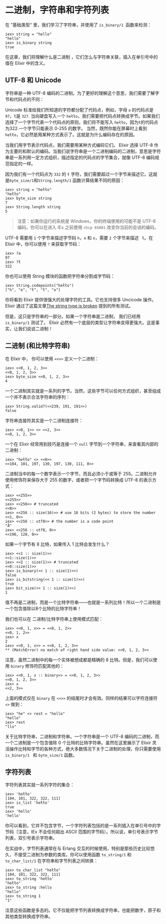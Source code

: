 # 二进制，字符串和字符列表

在 ”基础类型“ 里，我们学习了字符串，并使用了 `is_binary/1 `函数来检测：

    iex> string = "hello"
    "hello"
    iex> is_binary string
    true
在这章，我们将理解什么是二进制 ，它们怎么与字符串关联，插入在单引号中的值在 Elixir 中的含义。

## UTF-8 和 Unicode

字符串是一种 UTF-8 编码的二进制。为了更好的理解这个意思，我们需要了解字节和代码点的不同：

Unicode 标准给我们所知道的字符都分配了代码点，例如，字母 `a` 的代码点是 `97`，`ł`是 `327`. 当向硬盘写入一个 `hełło`，我们需要把代码点转换成字节。如果我们选择了一个字节代表一个代码点的原则，我们将不能写入 `hełło`，因为`ł`的代码点为322.一个字节只能表示 0-255 的数字。 当然，既然你能在屏幕时上看到 `hełło`，它必然是用某种方式表示了。这就是为什么编码存在的原因。

当我们用字节表示代码点，我们需要用某种方式编码它们。 Elixir 选择 UTF-8 作为主要的和默认的编码。当我们说字符串是一个二进制编码的二进制，意思是字符串是一系列用一定方式组织，描述指定的代码点的字节集合，就像 UTF-8 编码规范指定的一样。

因为我们有一个代码点为 `332` 的 `ł` 字符，我们需要超过一个字节来描述它。这就是`byte_size/1`和`String.length/1` 函数计算结果不同的原因：

    iex> string = "hełło"
    "hełło"
    iex> byte_size string
    7
    iex> String.length string
    5
>注意：如果你运行的系统是 Windows，你的终端使用的可能不是 UTF-8 编码。你可以在进入 IEx 之前使用 `chcp 65001` 改变你当前的会话的编码。

 UTF-8 需要用 `1` 个字节来描述字节码 `h`，`e` 和 `o`，需要 `2` 个字节来描述 ` ł`。在 Elixir 中，你可以使用 `?` 来获取字节码：

    iex> ?a
    97
    iex> ?ł
    322
你也可以使用 String 模块的函数把字符串分割成字节码：

    iex> String.codepoints("hełło")
    ["h", "e", "ł", "ł", "o"]
你将看到 Elixir 提供很强大的处理字符的工具。它也支持很多 Uncicode 操作。  Elixir 通过了这篇文章[The string type is broken](http://mortoray.com/2013/11/27/the-string-type-is-broken/) 提到的所有测试。

但是，这只是字符串的一部分。如果一个字符串是二进制， 我们已经用 `is_binary/1` 测试了。 Elixir 必然有一个底层的类型让字符串变得更强大。这是事实，让我们说说二进制！

## 二进制 (和比特字符串)

在 Elixir 中， 你可以使用 `<<>>` 定义一个二进制：

    iex> <<0, 1, 2, 3>>
    <<0, 1, 2, 3>>
    iex> byte_size <<0, 1, 2, 3>>
    4
一个二进制其实就是一系列的字节。当然，这些字节可以任何方式组织，甚至组成一个并不表示合法字符串的序列：

    iex> String.valid?(<<239, 191, 191>>)
    false
字符串连接符其实是一个二进制连接符：

    iex> <<0, 1>> <> <<2, 3>>
    <<0, 1, 2, 3>>
一个在 Elixir 经常用到技巧是连接一个 `null` 字节到一个字符串，来查看其内部的二进制：

    iex> "hełło" <> <<0>>
    <<104, 101, 197, 130, 197, 130, 111, 0>>
二进制当中的每一个数字表示一个字节，而且必须小于或等于 255。二进制允许使用修饰符来保存大于 255 的数字，或者把一个字节码转换成  UTF-8 的表示方式：

    iex> <<255>>
    <<255>>
    iex> <<256>> # truncated
    <<0>>
    iex> <<256 :: size(16)>> # use 16 bits (2 bytes) to store the number
    <<1, 0>>
    iex> <<256 :: utf8>> # the number is a code point
    "Ā"
    iex> <<256 :: utf8, 0>>
    <<196, 128, 0>>
如果一个字节有 8 比特，如果传入 1 比特会发生什么？

    iex> <<1 :: size(1)>>
    <<1::size(1)>>
    iex> <<2 :: size(1)>> # truncated
    <<0::size(1)>>
    iex> is_binary(<< 1 :: size(1)>>)
    false
    iex> is_bitstring(<< 1 :: size(1)>>)
    true
    iex> bit_size(<< 1 :: size(1)>>)
    1
值不再是二进制，而是一个比特字符串——也就是一系列比特！所以一个二进制是一个包含值除以8个比特的比特字符串！

我们也可以在 二进制/比特字符串上使用模式匹配：

    iex> <<0, 1, x>> = <<0, 1, 2>>
    <<0, 1, 2>>
    iex> x
    2
    iex> <<0, 1, x>> = <<0, 1, 2, 3>>
    ** (MatchError) no match of right hand side value: <<0, 1, 2, 3>>
注意，虽然二进制中的每一个实体被想成都是精确的 8 比特。但是，我们可以使用 `binary` 修饰符匹配其他的：

    iex> <<0, 1, x :: binary>> = <<0, 1, 2, 3>>
    <<0, 1, 2, 3>>
    iex> x
    <<2, 3>>
上面的模式仅在 `binary` 在 `<<>>` 的结尾时才会有效。同样的结果可以字符连接符 ` <>` 做到：

    iex> "he" <> rest = "hello"
    "hello"
    iex> rest
    "llo"
关于比特字符串，二进制和字符串。一个字符串是一个 UTF-8 编码的二进制，而一个二进制是一个包含值除 0 个比特的比特字符串。虽然在这里展示了 Elixir 灵活操作比特和字节的各种方式，绝大多数情况下关于二进制的处理，你只需要使用 `is_binary/1 ` 和 `byte_size/1` 函数。

## 字符列表

字符列表其实就一系列字符的集合：

    iex> 'hełło'
    [104, 101, 322, 322, 111]
    iex> is_list 'hełło'
    true
    iex> 'hello'
    'hello'
你可以看到，它并不包含字节，一个字符列表包括的是一系列插入在单引号中的字节码（注意，IEx 不会任何超出 ASCII 范围的字节码）。所以说，单引号表示字节列表，双引号表示字符串。

在实战中，字节列表通常在与 Erlang 交互的时候使用，特别是那些历史比较悠久，不接受二进制为参数的类库。你可以使用函数 `to_string/1` 和 `to_char_list/1` 在字符串和字节列表之间转换：

    iex> to_char_list "hełło"
    [104, 101, 322, 322, 111]
    iex> to_string 'hełło'
    "hełło"
    iex> to_string :hello
    "hello"
    iex> to_string 1
    "1"
注意这些函数是多态的。它不仅能把字节列表转换成字符串，也能把数字，原子和其他类型转换成字符串。
